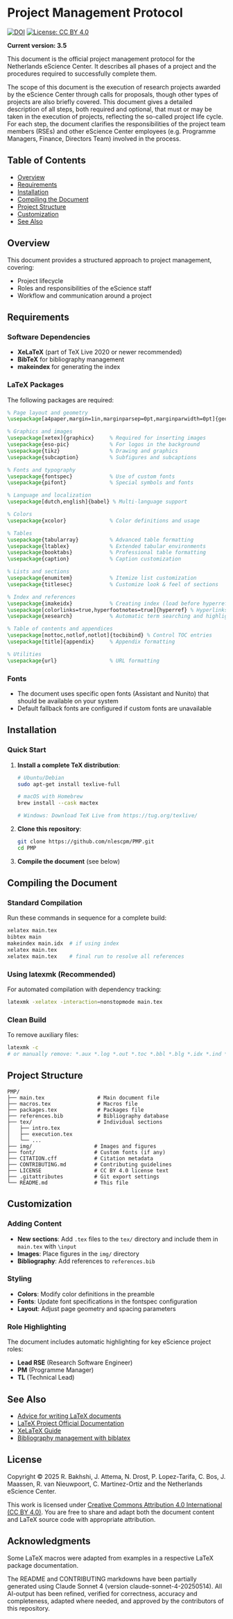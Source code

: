# Project Management Protocol 

[![DOI](https://zenodo.org/badge/DOI/10.XXXX/zenodo.XXXXXX.svg)](https://doi.org/10.XXXX/zenodo.XXXXXX)
[![License: CC BY 4.0](https://img.shields.io/badge/License-CC%20BY%204.0-lightgrey.svg)](https://creativecommons.org/licenses/by/4.0/)

**Current version: 3.5**

This document is the official project management protocol for the Netherlands eScience Center. It describes all phases
of a project and the procedures required to successfully complete them.

The scope of this document is the execution of research projects awarded by the eScience Center through calls for
proposals, though other types of projects are also briefly covered. This document gives a detailed description of all
steps, both required and optional, that must or may be taken in the execution of projects, reflecting the so-called
project life cycle. For each step, the document clarifies the responsibilities of the project team members (RSEs) and
other eScience Center employees (e.g. Programme Managers, Finance, Directors Team) involved in the process.

## Table of Contents

- [Overview](#overview)
- [Requirements](#requirements)
- [Installation](#installation)
- [Compiling the Document](#compiling-the-document)
- [Project Structure](#project-structure)
- [Customization](#customization)
- [See Also](#see-also)

## Overview

This document provides a structured approach to project management, covering:
- Project lifecycle
- Roles and responsibilities of the eScience staff
- Workflow and communication around a project

## Requirements

### Software Dependencies

- **XeLaTeX** (part of TeX Live 2020 or newer recommended)
- **BibTeX** for bibliography management
- **makeindex** for generating the index

### LaTeX Packages

The following packages are required:

```latex
% Page layout and geometry
\usepackage[a4paper,margin=1in,marginparsep=0pt,marginparwidth=0pt]{geometry}

% Graphics and images
\usepackage[xetex]{graphicx}     % Required for inserting images
\usepackage{eso-pic}             % For logos in the background
\usepackage{tikz}                % Drawing and graphics
\usepackage{subcaption}          % Subfigures and subcaptions

% Fonts and typography
\usepackage{fontspec}            % Use of custom fonts
\usepackage{pifont}              % Special symbols and fonts

% Language and localization
\usepackage[dutch,english]{babel} % Multi-language support

% Colors
\usepackage{xcolor}              % Color definitions and usage

% Tables
\usepackage{tabularray}          % Advanced table formatting
\usepackage{ltablex}             % Extended tabular environments
\usepackage{booktabs}            % Professional table formatting
\usepackage{caption}             % Caption customization

% Lists and sections
\usepackage{enumitem}            % Itemize list customization
\usepackage{titlesec}            % Customize look & feel of sections

% Index and references
\usepackage{imakeidx}            % Creating index (load before hyperref)
\usepackage[colorlinks=true,hyperfootnotes=true]{hyperref} % Hyperlinks
\usepackage{xesearch}            % Automatic term searching and highlighting

% Table of contents and appendices
\usepackage[nottoc,notlof,notlot]{tocbibind} % Control TOC entries
\usepackage[title]{appendix}     % Appendix formatting

% Utilities
\usepackage{url}                 % URL formatting
```

### Fonts

- The document uses specific open fonts (Assistant and Nunito) that should be available on your system
- Default fallback fonts are configured if custom fonts are unavailable

## Installation

### Quick Start

1. **Install a complete TeX distribution**:
   ```bash
   # Ubuntu/Debian
   sudo apt-get install texlive-full
   
   # macOS with Homebrew
   brew install --cask mactex
   
   # Windows: Download TeX Live from https://tug.org/texlive/
   ```

2. **Clone this repository**:
   ```bash
   git clone https://github.com/nlescpm/PMP.git
   cd PMP
   ```

3. **Compile the document** (see below)

## Compiling the Document

### Standard Compilation

Run these commands in sequence for a complete build:

```bash
xelatex main.tex 
bibtex main
makeindex main.idx  # if using index
xelatex main.tex 
xelatex main.tex    # final run to resolve all references
```

### Using latexmk (Recommended)

For automated compilation with dependency tracking:

```bash
latexmk -xelatex -interaction=nonstopmode main.tex
```

### Clean Build

To remove auxiliary files:

```bash
latexmk -c
# or manually remove: *.aux *.log *.out *.toc *.bbl *.blg *.idx *.ind *.ilg
```

## Project Structure

```
PMP/
├── main.tex                 # Main document file
├── macros.tex               # Macros file
├── packages.tex             # Packages file
├── references.bib           # Bibliography database
├── tex/                     # Individual sections
│   ├── intro.tex
│   ├── execution.tex
│   └── ...
├── img/                    # Images and figures
├── font/                   # Custom fonts (if any)
├── CITATION.cff            # Citation metadata
├── CONTRIBUTING.md         # Contributing guidelines
├── LICENSE                 # CC BY 4.0 license text
├── .gitattributes          # Git export settings
└── README.md               # This file
```

## Customization

### Adding Content

- **New sections**: Add `.tex` files to the `tex/` directory and include them in `main.tex` with `\input`
- **Images**: Place figures in the `img/` directory
- **Bibliography**: Add references to `references.bib`

### Styling

- **Colors**: Modify color definitions in the preamble
- **Fonts**: Update font specifications in the fontspec configuration
- **Layout**: Adjust page geometry and spacing parameters

### Role Highlighting

The document includes automatic highlighting for key eScience project roles:

- **Lead RSE** (Research Software Engineer)
- **PM** (Programme Manager)
- **TL** (Technical Lead)

## See Also

* [Advice for writing LaTeX documents](https://github.com/dspinellis/latex-advice)
* [LaTeX Project Official Documentation](https://www.latex-project.org/help/documentation/)
* [XeLaTeX Guide](https://www.overleaf.com/learn/latex/XeLaTeX)
* [Bibliography management with biblatex](https://www.overleaf.com/learn/latex/Bibliography_management_with_biblatex)

## License

Copyright © 2025 R. Bakhshi, J. Attema, N. Drost, P. Lopez-Tarifa, C. Bos, J. Maassen, R. van Nieuwpoort, C. Martinez-Ortiz and the Netherlands eScience Center.

This work is licensed under [Creative Commons Attribution 4.0 International (CC BY 4.0)](https://creativecommons.org/licenses/by/4.0/).
You are free to share and adapt both the document content and LaTeX source code with appropriate attribution.


## Acknowledgments
Some LaTeX macros were adapted from examples in a respective LaTeX package documentation.

The README and CONTRIBUTING markdowns have been partially generated using Claude Sonnet 4 (version claude-sonnet-4-20250514). All AI-output has been refined, verified for correctness, accuracy and completeness, adapted where needed, and approved by the contributors of this repository.
